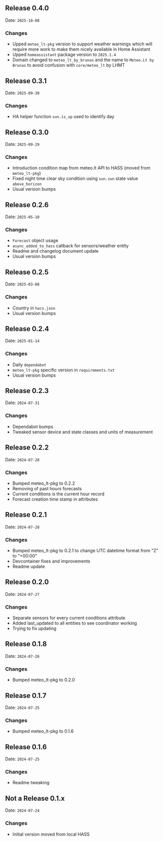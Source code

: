 ## Release 0.4.0

Date: `2025-10-08`

### Changes

- Upped `meteo_lt-pkg` version to support weather warnings which will require more work to make them nicely available in Home Assistant
- Upped `homeassistant` package version to `2025.1.4`
- Domain changed to `meteo_lt_by_brunas` and the name to `Meteo.Lt by Brunas` to avoid confusion with `core/meteo_lt` by LHMT

## Release 0.3.1

Date: `2025-09-30`

### Changes

- HA helper function `sun.is_up` used to identify day

## Release 0.3.0

Date: `2025-09-29`

### Changes

- Introduction condition map from meteo.lt API to HASS (moved from `meteo_lt-pkg`)
- Fixed night time clear sky condition using `sun.sun` state value `above_horizon`
- Usual version bumps

## Release 0.2.6

Date: `2025-05-10`

### Changes

- `Forecast` object usage
- `async_added_to_hass` callback for sensors/weather entity
- Readme and changelog document update
- Usual version bumps

## Release 0.2.5

Date: `2025-03-08`

### Changes

- Country in `hacs.json`
- Usual version bumps

## Release 0.2.4

Date: `2025-01-14`

### Changes

- Daily `dependabot`
- `meteo_lt-pkg` specific version in `requirements.txt`
- Usual version bumps

## Release 0.2.3

Date: `2024-07-31`

### Changes

- Dependabot bumps
- Tweaked sensor device and state classes and units of measurement

## Release 0.2.2

Date: `2024-07-28`

### Changes

- Bumped meteo_lt-pkg to 0.2.2
- Removing of past hours forecasts
- Current conditions is the current hour record
- Forecast creation time stamp in attributes

## Release 0.2.1

Date: `2024-07-28`

### Changes

- Bumped meteo_lt-pkg to 0.2.1 to change UTC datetime format from "Z" to "+00:00"
- Devcontainer fixes and improvements
- Readme update

## Release 0.2.0

Date: `2024-07-27`

### Changes

- Separate sensors for every current conditions attribute
- Added last_updated to all entities to see coordinator working
- Trying to fix updating

## Release 0.1.8

Date: `2024-07-26`

### Changes

- Bumped meteo_lt-pkg to 0.2.0

## Release 0.1.7

Date: `2024-07-25`

### Changes

- Bumped meteo_lt-pkg to 0.1.6

## Release 0.1.6

Date: `2024-07-25`

### Changes

- Readme tweaking

## Not a Release 0.1.x

Date: `2024-07-24`

### Changes

- Initial version moved from local HASS